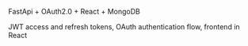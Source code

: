 FastApi + OAuth2.0 + React + MongoDB

JWT access and refresh tokens, OAuth authentication flow, frontend in React